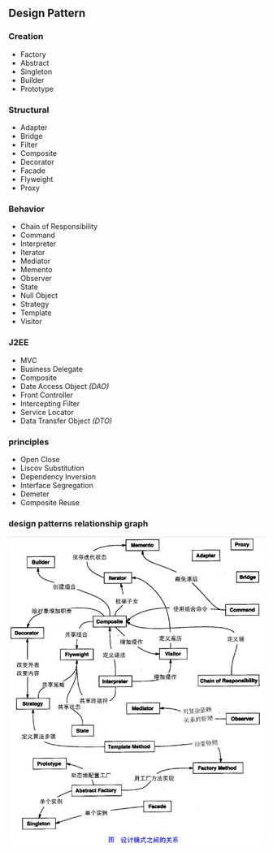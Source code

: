 ## Design Pattern
### Creation 
- Factory
- Abstract
- Singleton
- Builder
- Prototype  
### Structural 
- Adapter
- Bridge
- Filter
- Composite
- Decorator
- Facade
- Flyweight
- Proxy
### Behavior 
- Chain of Responsibility
- Command
- Interpreter
- Iterator
- Mediator
- Memento
- Observer
- State
- Null Object
- Strategy
- Template
- Visitor

### J2EE 
- MVC
- Business Delegate
- Composite
- Date Access Object *(DAO)*
- Front Controller
- Intercepting Filter
- Service Locator
- Data Transfer Object *(DTO)*

### principles
- Open Close
- Liscov Substitution
- Dependency Inversion
- Interface Segregation
- Demeter 
- Composite Reuse
### design patterns relationship graph

![](the-relationship-between-design-patterns.jpg)


